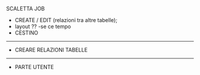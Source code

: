 SCALETTA JOB

- CREATE / EDIT (relazioni tra altre tabelle);
- layout ?? -se ce tempo
- CESTINO

-------------------------------------------------

- CREARE RELAZIONI TABELLE 

-------------------------------------------------

- PARTE UTENTE